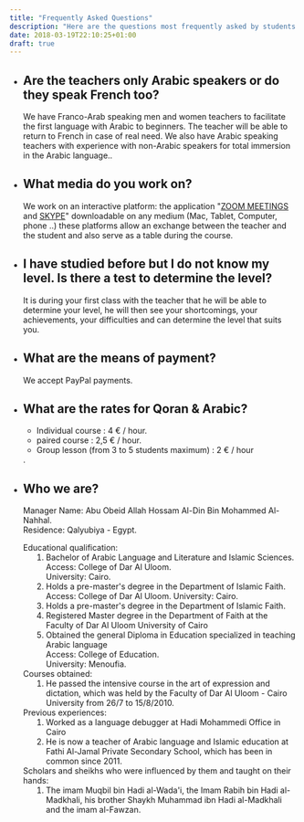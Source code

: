 ```yaml
---
title: "Frequently Asked Questions"
description: "Here are the questions most frequently asked by students."
date: 2018-03-19T22:10:25+01:00
draft: true
---
```


<ul id="faq-questions">
    <li>
        <h2>Are the teachers only Arabic speakers or do they speak French too?</h2>
        <p>We have Franco-Arab speaking men and women teachers to facilitate the first language with Arabic to beginners. The teacher will be able to return to French in case of real need. We also have Arabic speaking teachers with experience with non-Arabic speakers for total immersion in the Arabic language..</p>
    </li>
    <li>
        <h2>What media do you work on?</h2>
        <p>We work on an interactive platform: the application "<a href='https://zoom.us/download'>ZOOM MEETINGS</a> and <a href='https://www.skype.com/fr/get-skype/'>SKYPE</a>" downloadable on any medium (Mac, Tablet, Computer, phone ..) these platforms allow an exchange between the teacher and the student and also serve as a table during the course.</p>
    </li>
    <li>
        <h2>I have studied before but I do not know my level. Is there a test to determine the level?</h2>
        <p>It is during your first class with the teacher that he will be able to determine your level, he will then see your shortcomings, your achievements, your difficulties and can determine the level that suits you.</p>
    </li>
    <li>
        <h2>What are the means of payment?</h2>
        <p>We accept PayPal payments.</p>
    </li>
    <li>
        <h2>What are the rates for Qoran & Arabic?</h2>
            <p><ul><li>Individual course : 4 € / hour.</li><li>paired course : 2,5 € / hour.</li><li>Group lesson (from 3 to 5 students maximum) : 2 € / hour</li></ul>.</p>
    </li>
    <li>
            <h2> Who we are?</h2>
            <p> Manager Name: Abu Obeid Allah Hossam Al-Din Bin Mohammed Al-Nahhal.
                    <br /> Residence: Qalyubiya - Egypt.
                    <br />
                     <ol class="e indent"> Educational qualification:
                        <li>Bachelor of Arabic Language and Literature and Islamic Sciences.
                            <br /> Access: College of Dar Al Uloom.
                            <br />University: Cairo.
                        </li>
                        <li>Holds a pre-master's degree in the Department of Islamic Faith.
                            <br /> Access: College of Dar Al Uloom.
                            University: Cairo.
                        </li>
                        <li>Holds a pre-master's degree in the Department of Islamic Faith. </li>
                        <li>Registered Master degree in the Department of Faith at the Faculty of Dar Al Uloom University of Cairo </li>
                        <li>Obtained the general Diploma in Education specialized in teaching Arabic language
                            <br /> Access: College of Education.
                            <br /> University: Menoufia.
                        </li>
                     </ol>
                    <ol class="e indent"> Courses obtained:
                        <li> He passed the intensive course in the art of expression and dictation, which was held by the Faculty of Dar Al Uloom - Cairo University from 26/7 to 15/8/2010. </li>
                    </ol>
                    <ol class="e indent"> Previous experiences:
                        <li> Worked as a language debugger at Hadi Mohammedi Office in Cairo </li>
                        <li> He is now a teacher of Arabic language and Islamic education at Fathi Al-Jamal Private Secondary School, which has been in common since 2011. </li>
                    </ol>
                    <ol class=" indent">
                       Scholars and sheikhs who were influenced by them and taught on their hands:
                        <li>The imam Muqbil bin Hadi al-Wada'i, the Imam Rabih bin Hadi al-Madkhali, his brother Shaykh Muhammad ibn Hadi al-Madkhali and the imam al-Fawzan. </li>
                    </ol>
                </p>
    </li>
</ul>
<style>
#faq-questions ul{
}
.indent li{
    margin-left : 40px;
}
#faq-questions ol{
    padding-left:0;
}
</style>